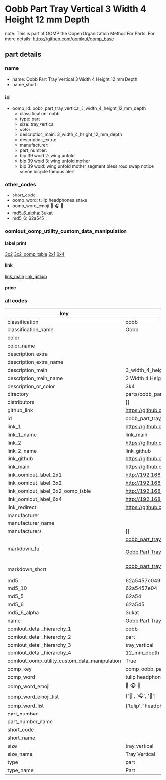 # Oobb Part Tray Vertical 3 Width 4 Height 12 mm Depth  

note: This is part of OOMP the Oopen Organization Method For Parts. For more details: https://github.com/oomlout/oomp_base

##  part details
  







### name
* name: Oobb Part Tray Vertical 3 Width 4 Height 12 mm Depth
* name_short: 
### id
* oomp_id: oobb_part_tray_vertical_3_width_4_height_12_mm_depth
  * classification: oobb
  * type: part
  * size: tray_vertical
  * color: 
  * description_main: 3_width_4_height_12_mm_depth
  * description_extra: 
  * manufacturer: 
  * part_number: 
  * bip 39 word 2: wing unfold
  * bip 39 word 3: wing unfold mother
  * bip 39 word: wing unfold mother segment bless road swap notice scene bicycle famous alert

### other_codes
* short_code: 
* oomp_word: tulip headphones snake
* oomp_word_emoji :tulip: :headphones: :snake:
* md5_6_alpha: 3ukat
* md5_6: 62a545






### oomlout_oomp_utility_custom_data_manipulation
#### label print
[3x2](http://192.168.1.245:1112/?label=oomp%203ukat)
[3x2_oomp_table](http://192.168.1.108:1112/?label=oomp%203ukat)
[2x1](http://192.168.1.242:1112/?label=oomp%203ukat)
[6x4](http://192.168.1.55:1112/?label=oomp%203ukat)    

#### link

[link_main](https://github.com/oomlout/oomlout_oomp_version_1_messy/tree/main/parts/oobb_part_tray_vertical_3_width_4_height_12_mm_depth) [link_github](https://github.com/oomlout/oomlout_oomp_version_1_messy/tree/main/parts/oobb_part_tray_vertical_3_width_4_height_12_mm_depth)                             

#### price







### all codes 
| key | value |  
| --- | --- |  
| classification | oobb |  
| classification_name | Oobb |  
| color |  |  
| color_name |  |  
| description_extra |  |  
| description_extra_name |  |  
| description_main | 3_width_4_height_12_mm_depth |  
| description_main_name | 3 Width 4 Height 12 mm Depth |  
| description_or_color | 3k4 |  
| directory | parts/oobb_part_tray_vertical_3_width_4_height_12_mm_depth |  
| distributors | [] |  
| github_link | https://github.com/oomlout/oomlout_oomp_part_src/tree/main/parts/oobb_part_tray_vertical_3_width_4_height_12_mm_depth |  
| id | oobb_part_tray_vertical_3_width_4_height_12_mm_depth |  
| link_1 | https://github.com/oomlout/oomlout_oomp_version_1_messy/tree/main/parts/oobb_part_tray_vertical_3_width_4_height_12_mm_depth |  
| link_1_name | link_main |  
| link_2 | https://github.com/oomlout/oomlout_oomp_version_1_messy/tree/main/parts/oobb_part_tray_vertical_3_width_4_height_12_mm_depth |  
| link_2_name | link_github |  
| link_github | https://github.com/oomlout/oomlout_oomp_version_1_messy/tree/main/parts/oobb_part_tray_vertical_3_width_4_height_12_mm_depth |  
| link_main | https://github.com/oomlout/oomlout_oomp_version_1_messy/tree/main/parts/oobb_part_tray_vertical_3_width_4_height_12_mm_depth |  
| link_oomlout_label_2x1 | http://192.168.1.242:1112/?label=oomp%203ukat |  
| link_oomlout_label_3x2 | http://192.168.1.245:1112/?label=oomp%203ukat |  
| link_oomlout_label_3x2_oomp_table | http://192.168.1.108:1112/?label=oomp%203ukat |  
| link_oomlout_label_6x4 | http://192.168.1.55:1112/?label=oomp%203ukat |  
| link_redirect | https://github.com/oomlout/oomlout_oomp_version_1_messy/tree/main/parts/oobb_part_tray_vertical_3_width_4_height_12_mm_depth |  
| manufacturer |  |  
| manufacturer_name |  |  
| manufacturers | [] |  
| markdown_full | [oobb_part_tray_vertical_3_width_4_height_12_mm_depth](none)<br>[](none)<br>[Oobb Part Tray Vertical 3 Width 4 Height 12 Mm Depth](none)<br><br> |  
| markdown_short | [oobb_part_tray_vertical_3_width_4_height_12_mm_depth](none)<br><br> |  
| md5 | 62a5457e0496fb6aeb8bdc33207b4fdd |  
| md5_10 | 62a5457e04 |  
| md5_5 | 62a54 |  
| md5_6 | 62a545 |  
| md5_6_alpha | 3ukat |  
| name | Oobb Part Tray Vertical 3 Width 4 Height 12 mm Depth |  
| oomlout_detail_hierarchy_1 | oobb |  
| oomlout_detail_hierarchy_2 | part |  
| oomlout_detail_hierarchy_3 | tray_vertical |  
| oomlout_detail_hierarchy_4 | 12_mm_depth |  
| oomlout_oomp_utility_custom_data_manipulation | True |  
| oomp_key | oomp_oobb_part_tray_vertical_3_width_4_height_12_mm_depth |  
| oomp_word | tulip headphones snake |  
| oomp_word_emoji | :tulip: :headphones: :snake: |  
| oomp_word_emoji_list | [':tulip:', ':headphones:', ':snake:'] |  
| oomp_word_list | ['tulip', 'headphones', 'snake'] |  
| part_number |  |  
| part_number_name |  |  
| short_code |  |  
| short_name |  |  
| size | tray_vertical |  
| size_name | Tray Vertical |  
| type | part |  
| type_name | Part |  
